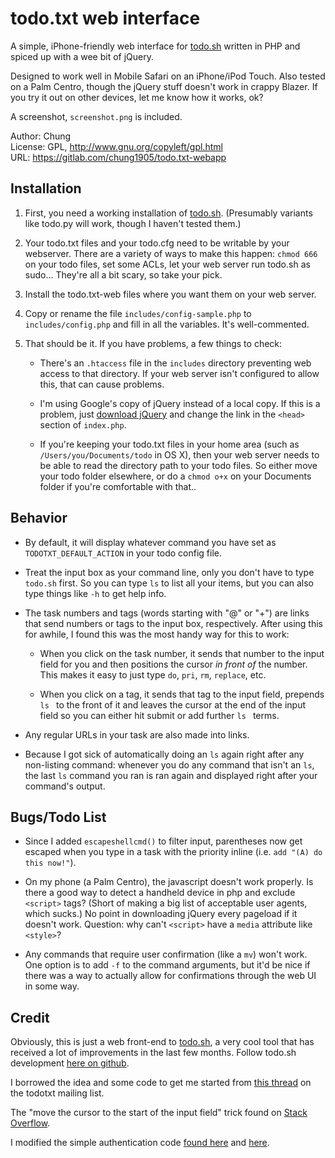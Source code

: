 todo.txt web interface
======================

A simple, iPhone-friendly web interface for [todo.sh](http://todotxt.com) written in PHP and spiced up with a wee bit of jQuery. 

Designed to work well in Mobile Safari on an iPhone/iPod Touch. Also tested on a Palm Centro, though the jQuery stuff doesn't work in crappy Blazer. If you try it out on other devices, let me know how it works, ok?

A screenshot, `screenshot.png` is included.

Author: Chung     
License: GPL,  http://www.gnu.org/copyleft/gpl.html     
URL: https://gitlab.com/chung1905/todo.txt-webapp



Installation
-----------

1. First, you need a working installation of [todo.sh](http://todotxt.com). (Presumably variants like todo.py will work, though I haven't tested them.) 

2. Your todo.txt files and your todo.cfg need to be writable by your webserver. There are a variety of ways to make this happen: `chmod 666` on your todo files, set some ACLs, let your web server run todo.sh as sudo... They're all a bit scary, so take your pick.

3. Install the todo.txt-web files where you want them on your web server.

4. Copy or rename the file `includes/config-sample.php` to `includes/config.php` and fill in all the variables. It's well-commented.

5. That should be it. If you have problems, a few things to check:

    * There's an `.htaccess` file in the `includes` directory preventing web access to that directory. If your web server isn't configured to allow this, that can cause problems. 

    * I'm using Google's copy of jQuery instead of a local copy. If this is a problem, just [download jQuery](http://jquery.com/) and change the link in the `<head>` section of `index.php`.

    * If you're keeping your todo.txt files in your home area (such as `/Users/you/Documents/todo` in OS X), then your web server needs to be able to read the directory path to your todo files. So either move your todo folder elsewhere, or do a `chmod o+x` on your Documents folder if you're comfortable with that..



Behavior
--------

- By default, it will display whatever command you have set as `TODOTXT_DEFAULT_ACTION` in your todo config file. 

- Treat the input box as your command line, only you don't have to type `todo.sh` first. So you can type `ls` to list all your items, but you can also type things like `-h` to get help info.

- The task numbers and tags (words starting with "@" or "+") are links that send numbers or tags to the input box, respectively. After using this for awhile, I found this was the most handy way for this to work:

    * When you click on the task number, it sends that number to the input field for you and then positions the cursor _in front of_ the number. This makes it easy to just type `do`, `pri`, `rm`, `replace`, etc. 

    * When you click on a tag, it sends that tag to the input field, prepends `ls ` to the front of it and leaves the cursor at the end of the input field so you can either hit submit or add further `ls ` terms.

- Any regular URLs in your task are also made into links.

- Because I got sick of automatically doing an `ls` again right after any non-listing command: whenever you do any command that isn't an `ls`, the last `ls` command you ran is ran again and displayed right after your command's output. 


Bugs/Todo List
-------------

- Since I added `escapeshellcmd()` to filter input, parentheses now get escaped when you type in a task with the priority inline (i.e. `add "(A) do this now!"`).

- On my phone (a Palm Centro), the javascript doesn't work properly. Is there a good way to detect a handheld device in php and exclude `<script>` tags? (Short of making a big list of acceptable user agents, which sucks.) No point in downloading jQuery every pageload if it doesn't work. Question: why can't `<script>` have a `media` attribute like `<style>`? 

- Any commands that require user confirmation (like a `mv`) won't work. One option is to add `-f` to the command arguments, but it'd be nice if there was a way to actually allow for confirmations through the web UI in some way.


Credit
------

Obviously, this is just a web front-end to [todo.sh](http://todotxt.com), a very cool tool that has received a lot of improvements in the last few months. Follow todo.sh development [here on github](http://github.com/ginatrapani/todo.txt-cli).

I borrowed the idea and some code to get me started from [this thread](http://tech.groups.yahoo.com/group/todotxt/message/1320) on the todotxt mailing list. 

The "move the cursor to the start of the input field" trick found on [Stack Overflow](http://stackoverflow.com/questions/499126/jquery-set-cursor-position-in-text-area).

I modified the simple authentication code [found here](http://www.legend.ws/blog/tips-tricks/php-authentication-login-script/) and [here](http://www.phpnerds.com/article/using-cookies-in-php/2).

